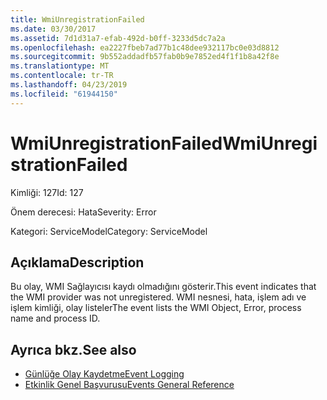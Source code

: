 ```yaml
---
title: WmiUnregistrationFailed
ms.date: 03/30/2017
ms.assetid: 7d1d31a7-efab-492d-b0ff-3233d5dc7a2a
ms.openlocfilehash: ea2227fbeb7ad77b1c48dee932117bc0e03d8812
ms.sourcegitcommit: 9b552addadfb57fab0b9e7852ed4f1f1b8a42f8e
ms.translationtype: MT
ms.contentlocale: tr-TR
ms.lasthandoff: 04/23/2019
ms.locfileid: "61944150"
---
```

# <a name="wmiunregistrationfailed"></a><span data-ttu-id="94792-102">WmiUnregistrationFailed</span><span class="sxs-lookup"><span data-stu-id="94792-102">WmiUnregistrationFailed</span></span>
<span data-ttu-id="94792-103">Kimliği: 127</span><span class="sxs-lookup"><span data-stu-id="94792-103">Id: 127</span></span>  
  
 <span data-ttu-id="94792-104">Önem derecesi: Hata</span><span class="sxs-lookup"><span data-stu-id="94792-104">Severity: Error</span></span>  
  
 <span data-ttu-id="94792-105">Kategori: ServiceModel</span><span class="sxs-lookup"><span data-stu-id="94792-105">Category: ServiceModel</span></span>  
  
## <a name="description"></a><span data-ttu-id="94792-106">Açıklama</span><span class="sxs-lookup"><span data-stu-id="94792-106">Description</span></span>  
 <span data-ttu-id="94792-107">Bu olay, WMI Sağlayıcısı kaydı olmadığını gösterir.</span><span class="sxs-lookup"><span data-stu-id="94792-107">This event indicates that the WMI provider was not unregistered.</span></span> <span data-ttu-id="94792-108">WMI nesnesi, hata, işlem adı ve işlem kimliği, olay listeler</span><span class="sxs-lookup"><span data-stu-id="94792-108">The event lists the WMI Object, Error, process name and process ID.</span></span>  
  
## <a name="see-also"></a><span data-ttu-id="94792-109">Ayrıca bkz.</span><span class="sxs-lookup"><span data-stu-id="94792-109">See also</span></span>

- [<span data-ttu-id="94792-110">Günlüğe Olay Kaydetme</span><span class="sxs-lookup"><span data-stu-id="94792-110">Event Logging</span></span>](../../../../../docs/framework/wcf/diagnostics/event-logging/index.md)
- [<span data-ttu-id="94792-111">Etkinlik Genel Başvurusu</span><span class="sxs-lookup"><span data-stu-id="94792-111">Events General Reference</span></span>](../../../../../docs/framework/wcf/diagnostics/event-logging/events-general-reference.md)
